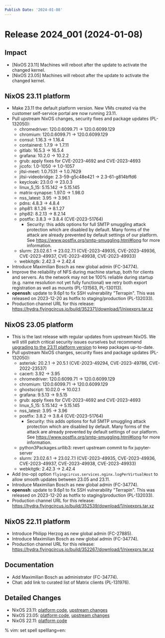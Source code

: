 ```yaml
---
Publish Date: '2024-01-08'
---
```


# Release 2024_001 (2024-01-08)

## Impact

- \[NixOS 23.11\] Machines will reboot after the update to activate the changed kernel.
- \[NixOS 23.05\] Machines will reboot after the update to activate the changed kernel.

## NixOS 23.11 platform

- Make 23.11 the default platform version. New VMs created via the customer self-service portal
  are now running 23.11.
- Pull upstream NixOS changes, security fixes and package updates (PL-132050):
  - chromedriver: 120.0.6099.71 -> 120.0.6099.129
  - chromium: 120.0.6099.71 -> 120.0.6099.129
  - consul: 1.16.3 -> 1.16.4
  - containerd: 1.7.9 -> 1.7.11
  - gitlab: 16.5.3 -> 16.5.4
  - grafana: 10.2.0 -> 10.2.2
  - grub: apply fixes for CVE-2023-4692 and CVE-2023-4693
  - jicofo: 1.0-1050 -> 1.0-1057
  - jitsi-meet: 1.0.7531 -> 1.0.7629
  - jitsi-videobridge: 2.3-59-g5c48e421 -> 2.3-61-g814bffd6
  - keycloak: 23.0.0 -> 23.0.3
  - linux_5_15: 5.15.142 -> 5.15.145
  - matrix-synapse: 1.97.0 -> 1.98.0
  - nss_latest: 3.95 -> 3.96.1
  - pdns: 4.8.3 -> 4.8.4
  - php81: 8.1.26 -> 8.1.27
  - php82: 8.2.13 -> 8.2.14
  - postfix: 3.8.3 -> 3.8.4 (CVE-2023-51764)
    - Security: this adds options for full SMTP smuggling attack protection which are disabled by default.
      Many forms of the attack are already prevented by default settings of our platform.
      See https://www.postfix.org/smtp-smuggling.html#long for more information.
  - slurm: 23.02.6.1 -> 23.02.7.1 (CVE-2023-49935, CVE-2023-49936,
    CVE-2023-49937, CVE-2023-49938, CVE-2023-49933)
  - webkitgtk: 2.42.3 → 2.42.4
- Introduce Maximilian Bosch as new global admin (FC-34774).
- Improve the reliability of NFS during machine startup, both for clients and
  servers. As the network may not be 100% reliable during startup (e.g. name
  resolution not yet fully functional) we retry both export registration as
  well as mounts (PL-131563, PL-130113).
- **openssh**: update to 9.6p1 to fix SSH vulnerability "Terrapin".
  This was released on 2023-12-20 as hotfix to staging/production (PL-132033).
- Production channel URL for this release: https://hydra.flyingcircus.io/build/352371/download/1/nixexprs.tar.xz

## NixOS 23.05 platform

- This is the last release with regular updates from upstream NixOS.
  We will still patch critical security issues ourselves but recommend
  [upgrading to the 23.11 platform version](https://doc.flyingcircus.io/roles/fc-23.11-production/upgrade.html)
  to keep packages up-to-date.
- Pull upstream NixOS changes, security fixes and package updates (PL-132050):
  - asterisk: 20.2.1 -> 20.5.1 (CVE-2023-49294, CVE-2023-49786, CVE-2022-23537)
  - cacert: 3.92 -> 3.95
  - chromedriver: 120.0.6099.71 -> 120.0.6099.129
  - chromium: 120.0.6099.71 -> 120.0.6099.129
  - ghostscript: 10.02.0 -> 10.02.1
  - grafana: 9.5.13 -> 9.5.15
  - grub: apply fixes for CVE-2023-4692 and CVE-2023-4693
  - linux_5_15: 5.15.142 -> 5.15.145
  - nss_latest: 3.95 -> 3.96
  - postfix: 3.8.2 -> 3.8.4 (CVE-2023-51764)
    - Security: this adds options for full SMTP smuggling attack protection which are disabled by default.
      Many forms of the attack are already prevented by default settings of our platform.
      See https://www.postfix.org/smtp-smuggling.html#long for more information.
  - python3Packages.urllib3: revert upstream commit to fix jupyter-server
  - slurm: 23.02.6.1 -> 23.02.7.1 (CVE-2023-49935, CVE-2023-49936,
    CVE-2023-49937, CVE-2023-49938, CVE-2023-49933)
  - webkitgtk: 2.42.3 → 2.42.4
- Add (no-op) option `flyingcircus.services.nginx.logPerVirtualHost` to allow
  smooth updates between 23.05 and 23.11.
- Introduce Maximilian Bosch as new global admin (FC-34774).
- **openssh**: update to 9.6p1 to fix SSH vulnerability "Terrapin".
  This was released on 2023-12-20 as hotfix to staging/production (PL-132033).
- Production channel URL for this release: https://hydra.flyingcircus.io/build/352539/download/1/nixexprs.tar.xz

## NixOS 22.11 platform

- Introduce Philipp Herzog as new global admin (FC-27885).
- Introduce Maximilian Bosch as new global admin (FC-34774).
- Production channel URL for this release: https://hydra.flyingcircus.io/build/352267/download/1/nixexprs.tar.xz

## Documentation

- Add Maximilian Bosch as administrator (FC-34774).
- Chat: add link to curated list of Matrix clients (PL-131976).

## Detailed Changes

- NixOS 23.11: [platform code](https://github.com/flyingcircusio/fc-nixos/compare/fc/r2023_033/23.11...5b70e80452f63d3591e158474a116ec4826875a7),
 [upstream changes](https://github.com/flyingcircusio/nixpkgs/compare/2370ae203043de61d67ddeee10753d3a557cf68c...5e75070eaa501746b12067f4c7d50598550e5482)
- NixOS 23.05: [platform code](https://github.com/flyingcircusio/fc-nixos/compare/fc/r2023_033/23.05...fcac45f66d4b7be43c34d1a9c0c05bf4f70054f9),
 [upstream changes](https://github.com/flyingcircusio/nixpkgs/compare/e8b676d267c5024421cf177527f271da5a0c6344...0337338999a6aa4d294b9b5f71294787de04e673)
- NixOS 22.11: [platform code](https://github.com/flyingcircusio/fc-nixos/compare/fc/r2023_026/22.11...1620614fa5526e15d6cfb094a060faa9600e9887)

% vim: set spell spelllang=en:

